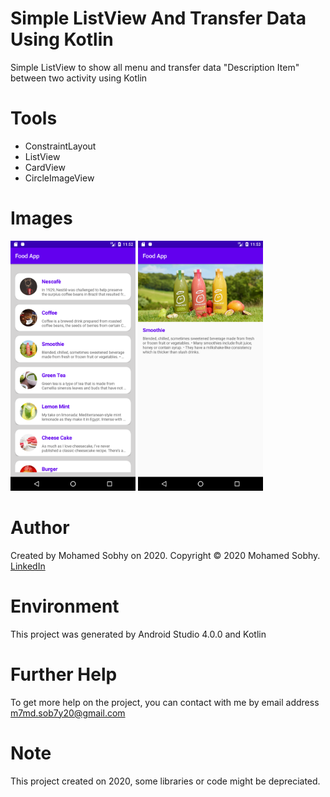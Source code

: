 # Simple ListView And Transfer Data Using Kotlin
Simple ListView to show all menu and transfer data "Description Item" between two activity using Kotlin

# Tools

- ConstraintLayout
- ListView
- CardView
- CircleImageView

# Images
<img src="images/1.png" height="400" width="200">                                                                     <img src="images/2.png" height="400" width="200">

# Author

Created by Mohamed Sobhy on 2020. Copyright © 2020 Mohamed Sobhy. [LinkedIn](https://www.linkedin.com/in/mohamed-sobhy-040958181/)

# Environment

This project was generated by Android Studio 4.0.0 and Kotlin 

# Further Help

To get more help on the project, you can contact with me by email address m7md.sob7y20@gmail.com

# Note

This project created on 2020, some libraries or code might be depreciated.
